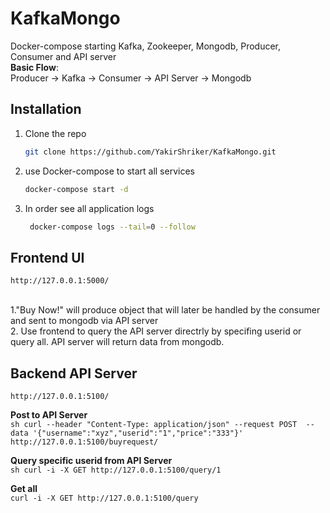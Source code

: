 
# KafkaMongo
Docker-compose starting Kafka, Zookeeper, Mongodb, Producer, Consumer and API server<br>
**Basic Flow**:<br>
Producer -> Kafka -> Consumer -> API Server -> Mongodb

## Installation
1. Clone the repo
   ```sh
   git clone https://github.com/YakirShriker/KafkaMongo.git
   ```
2. use Docker-compose to start all services 
   ```sh
   docker-compose start -d
   ```
3. In order see all application logs
   ```sh
    docker-compose logs --tail=0 --follow
   ```

## Frontend UI
  ```
  http://127.0.0.1:5000/
  ```
  <br>
  1."Buy Now!" will produce object that will later be handled by the consumer and sent to mongodb via API server<br>
  2. Use frontend to query the API server directrly by specifing userid or query all. API server will return data from mongodb.

## Backend API Server
  ```
  http://127.0.0.1:5100/
  ```

   **Post to API Server**<br>
      ```sh
         curl --header "Content-Type: application/json" --request POST  --data '{"username":"xyz","userid":"1","price":"333"}' http://127.0.0.1:5100/buyrequest/
      ```
      
   **Query specific userid from API Server**<br>
      ```sh
      curl -i -X GET http://127.0.0.1:5100/query/1
      ```
      
   **Get all**<br>
    ```
    curl -i -X GET http://127.0.0.1:5100/query
    ```
